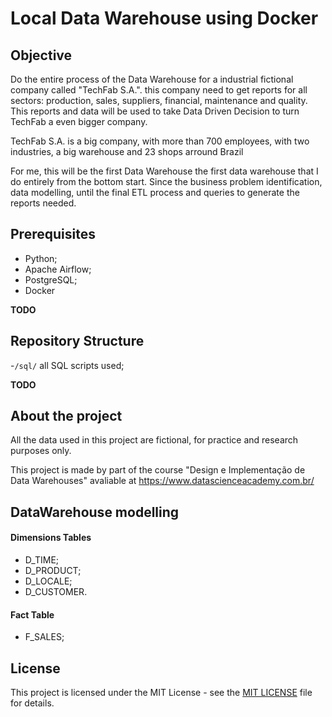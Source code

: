 # Local Data Warehouse using Docker

## Objective

Do the entire process of the Data Warehouse for a industrial fictional company called "TechFab S.A.". this company need to get reports for all sectors: production, sales, suppliers, financial, maintenance and quality. This reports and data will be used to take Data Driven Decision to turn TechFab a even bigger company.

TechFab S.A. is a big company, with more than 700 employees, with two industries, a big warehouse and 23 shops arround Brazil

For me, this will be the first Data Warehouse the first data warehouse that I do entirely from the bottom start. Since the business problem identification, data modelling, until the final ETL process and queries to generate the reports needed.

## Prerequisites

- Python;
- Apache Airflow;
- PostgreSQL;
- Docker

**TODO**

## Repository Structure

-`/sql/` all SQL scripts used;

**TODO**

## About the project

All the data used in this project are fictional, for practice and research purposes only.

This project is made by part of the course "Design e Implementação de Data Warehouses" avaliable at https://www.datascienceacademy.com.br/

## DataWarehouse modelling

#### Dimensions Tables

- D_TIME;
- D_PRODUCT;
- D_LOCALE;
- D_CUSTOMER.

#### Fact Table

- F_SALES;

## License

This project is licensed under the MIT License - see the [MIT LICENSE](LICENSE) file for details.
